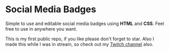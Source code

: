 # Social Media Badges
Simple to use and editable social media badges using **HTML** and **CSS**.
Feel free to use in anywhere you want.

This is my first public repo, if you like please don't forget to star.
Also I made this while I was in stream, so check out my [Twitch channel](https://www.twitch.tv/copperx) also.